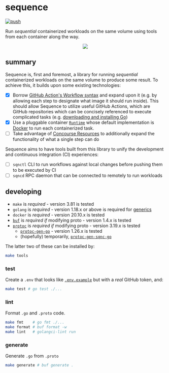 # sequence

[![push](https://github.com/frantjc/sequence/actions/workflows/ci.yml/badge.svg?branch=main&event=push)](https://github.com/frantjc/sequence/actions)

Run _sequential_ containerized workloads on the same volume using tools from each container along the way.

<p align="center">
  <img src="https://raw.githubusercontent.com/frantjc/sequence/main/docs/demo.gif">
</p>

## summary

Sequence is, first and foremost, a library for running _sequential_ containerized workloads on the same volume to produce some result. To achieve this, it builds upon some existing technologies:

- [x] Borrow [GitHub Action's Workflow syntax](https://docs.github.com/en/actions/using-workflows/workflow-syntax-for-github-actions) and expand upon it (e.g. by allowing each step to designate what image it should run inside). This should allow Sequence to utilize useful GitHub Actions, which are GitHub repositories which can be concisely referenced to execute complicated tasks (e.g. [downloading and installing Go](https://github.com/actions/setup-go))
- [x] Use a pluggable container [`Runtime`](runtime/runtime.go) whose default implementation is [Docker](https://docs.docker.com/get-started/) to run each containerized task.
- [ ] Take advantage of [Concourse Resources](https://concourse-ci.org/resources.html) to additionally expand the functionality of what a single step can do

Sequence aims to have tools built from this library to unify the development and continuous integration (CI) experiences:

- [ ] `sqnctl` CLI to run workflows against local changes before pushing them to be executed by CI
- [ ] `sqncd` RPC daemon that can be connected to remotely to run workloads

## developing

- `make` is _required_ - version 3.81 is tested
- `golang` is _required_ - version 1.18.x or above is required for [generics](https://go.dev/doc/tutorial/generics)
- `docker` is _required_ - version 20.10.x is tested
- [`buf`](https://github.com/bufbuild/buf) is _required if_ modifying proto - version 1.4.x is tested
- [`protoc`](https://grpc.io/docs/protoc-installation/) is _required if_ modifying proto - version 3.19.x is tested
  - [`protoc-gen-go`](https://developers.google.com/protocol-buffers/docs/reference/go-generated) - version 1.26.x is tested
  - (hopefully) temporarily, [`protoc-gen-sqnc-go`](internal/cmd/protoc-gen-sqnc/)

The latter two of these can be installed by:

```sh
make tools
```

### test

Create a `.env` that looks like [`.env.example`](.env.example) but with a _real_ GitHub token, and:

```sh
make test # go test ./...
```

### lint

Format `.go` and `.proto` code.

```sh
make fmt    # go fmt ./...
make format # buf format -w
make lint   # golangci-lint run
```

### generate

Generate `.go` from `.proto`

```sh
make generate # buf generate .
```
